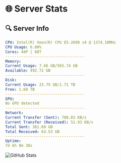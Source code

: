 # 🌐 Server Stats
## 🔍 Server Info
```yaml
CPU: Intel(R) Xeon(R) CPU E5-2699 v4 @ 1374.18MHz
CPU Usage: 6.00%
Cores: 44P | 88T
-----------------------------------
Memory:
Current Usage: 7.66 GB/503.74 GB
Available: 492.72 GB
-----------------------------------
Disk:
Current Usage: 23.75 GB/1.71 TB
Free: 1.60 TB
-----------------------------------
GPU:
No GPU detected
-----------------------------------
Network:
Current Transfer (Sent): 708.83 KB/s
Current Transfer (Received): 51.93 KB/s
Total Sent: 381.69 GB
Total Received: 63.53 GB
-----------------------------------
Uptime:
7d 6h 0m 38s
```
![GitHub Stats](https://img.shields.io/badge/Updated-2025-04-26_23:09:26-blue)